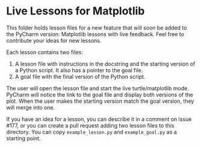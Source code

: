 # Live Lessons for Matplotlib #

This folder holds lesson files for a new feature that will soon be added to the
PyCharm version: Matplotlib lessons with live feedback. Feel free to contribute
your ideas for new lessons.

Each lesson contains two files:

1. A lesson file with instructions in the docstring and the starting version of
    a Python script. It also has a pointer to the goal file.
2. A goal file with the final version of the Python script.

The user will open the lesson file and start the live turtle/matplotlib mode.
PyCharm will notice the link to the goal file and display both versions of the
plot. When the user makes the starting version match the goal version, they
will merge into one.

If you have an idea for a lesson, you can describe it in a comment on issue
#177, or you can create a pull request adding two lesson files to this directory.
You can copy `example_lesson.py` and `example_goal.py` as a starting point.
